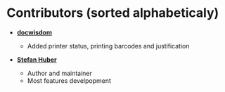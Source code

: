 # Contributors (sorted alphabeticaly)

* **[docwisdom](https://github.com/docwisdom)**

  * Added printer status, printing barcodes and justification

* **[Stefan Huber](https://github.com/signalwerk)**

  * Author and maintainer
  * Most features develpopment
